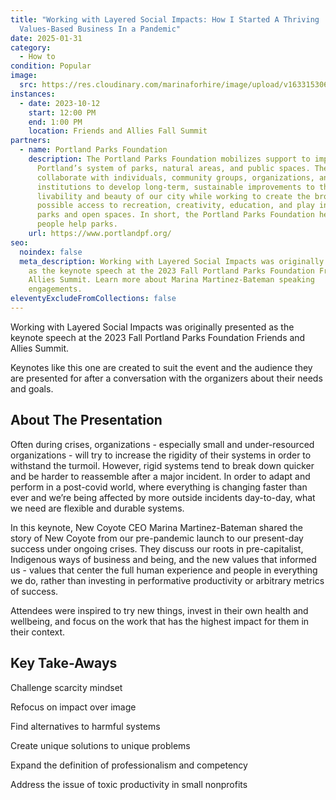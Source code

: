 ```yaml
---
title: "Working with Layered Social Impacts: How I Started A Thriving
  Values-Based Business In a Pandemic"
date: 2025-01-31
category:
  - How to
condition: Popular
image:
  src: https://res.cloudinary.com/marinaforhire/image/upload/v1633153067/coyote/2021/10/Marina_laugh_headshot_fomklz.jpg
instances:
  - date: 2023-10-12
    start: 12:00 PM
    end: 1:00 PM
    location: Friends and Allies Fall Summit
partners:
  - name: Portland Parks Foundation
    description: The Portland Parks Foundation mobilizes support to improve
      Portland’s system of parks, natural areas, and public spaces. They
      collaborate with individuals, community groups, organizations, and
      institutions to develop long-term, sustainable improvements to the
      livability and beauty of our city while working to create the broadest
      possible access to recreation, creativity, education, and play in our
      parks and open spaces. In short, the Portland Parks Foundation helps
      people help parks.
    url: https://www.portlandpf.org/
seo:
  noindex: false
  meta_description: Working with Layered Social Impacts was originally presented
    as the keynote speech at the 2023 Fall Portland Parks Foundation Friends and
    Allies Summit. Learn more about Marina Martinez-Bateman speaking
    engagements.
eleventyExcludeFromCollections: false
---
```

Working with Layered Social Impacts was originally presented as the keynote speech at the 2023 Fall Portland Parks Foundation Friends and Allies Summit.



Keynotes like this one are created to suit the event and the audience they are presented for after a conversation with the organizers about their needs and goals.



## About The Presentation

Often during crises, organizations - especially small and under-resourced organizations - will try to increase the rigidity of their systems in order to withstand the turmoil. However, rigid systems tend to break down quicker and be harder to reassemble after a major incident. In order to adapt and perform in a post-covid world, where everything is changing faster than ever and we’re being affected by more outside incidents day-to-day, what we need are flexible and durable systems.



In this keynote, New Coyote CEO Marina Martinez-Bateman shared the story of New Coyote from our pre-pandemic launch to our present-day success under ongoing crises. They discuss our roots in pre-capitalist, Indigenous ways of business and being, and the new values that informed us - values that center the full human experience and people in everything we do, rather than investing in performative productivity or arbitrary metrics of success.



Attendees were inspired to try new things, invest in their own health and wellbeing, and focus on the work that has the highest impact for them in their context.



## Key Take-Aways

Challenge scarcity mindset

Refocus on impact over image

Find alternatives to harmful systems

Create unique solutions to unique problems

Expand the definition of professionalism and competency

Address the issue of toxic productivity in small nonprofits
